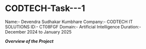# CODTECH-Task---1

Name:- Devendra Sudhakar Kumbhare
Company:- CODTECH IT SOLUTIONS 
ID:- CT08FGF
Domain:- Artificial Intelligence 
Duration:- December 2024 to January 2025

***Overview of the Project***
